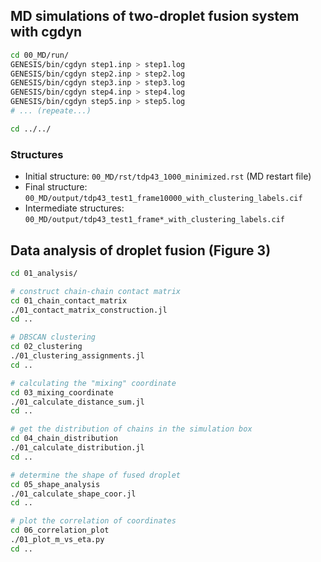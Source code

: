 ## MD simulations of two-droplet fusion system with cgdyn

```bash
cd 00_MD/run/
GENESIS/bin/cgdyn step1.inp > step1.log
GENESIS/bin/cgdyn step2.inp > step2.log
GENESIS/bin/cgdyn step3.inp > step3.log
GENESIS/bin/cgdyn step4.inp > step4.log
GENESIS/bin/cgdyn step5.inp > step5.log
# ... (repeate...)

cd ../../
```

### Structures

- Initial structure: `00_MD/rst/tdp43_1000_minimized.rst` (MD restart file)
- Final structure: `00_MD/output/tdp43_test1_frame10000_with_clustering_labels.cif`
- Intermediate structures: `00_MD/output/tdp43_test1_frame*_with_clustering_labels.cif`

## Data analysis of droplet fusion (Figure 3)

```bash
cd 01_analysis/

# construct chain-chain contact matrix
cd 01_chain_contact_matrix
./01_contact_matrix_construction.jl
cd ..

# DBSCAN clustering
cd 02_clustering
./01_clustering_assignments.jl
cd ..

# calculating the "mixing" coordinate
cd 03_mixing_coordinate
./01_calculate_distance_sum.jl
cd ..

# get the distribution of chains in the simulation box
cd 04_chain_distribution
./01_calculate_distribution.jl
cd ..

# determine the shape of fused droplet
cd 05_shape_analysis
./01_calculate_shape_coor.jl
cd ..

# plot the correlation of coordinates
cd 06_correlation_plot
./01_plot_m_vs_eta.py
cd ..
```
